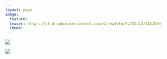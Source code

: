 ```yaml
---
layout: page
image:
  feature:
  teaser: https://dl.dropboxusercontent.com/sh/ea1wtnz7z734o12/AACJDYe_efZxFwzmCqtBST0wa/mikin-kuvat/2/IMG00163-245px.jpg
  thumb:
---
```


[![](https://dl.dropboxusercontent.com/sh/ea1wtnz7z734o12/AABX4V30A5hlTNJeKFVpOudla/mikin-kuvat/3/IMG00163-800px.jpg)](https://dl.dropboxusercontent.com/sh/ea1wtnz7z734o12/AABTszFke2eVRP6OojZTlwEea/mikin-kuvat/3/IMG00163.jpg)

[![](https://lh3.googleusercontent.com/3pK4LKVrN0hm_XDbt1EiMOWwrIpaIghp_aGRAC6cVBA=w800)](https://lh3.googleusercontent.com/3pK4LKVrN0hm_XDbt1EiMOWwrIpaIghp_aGRAC6cVBA=s0)
